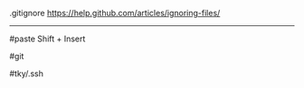 .gitignore
https://help.github.com/articles/ignoring-files/

---

#paste
Shift + Insert

#git

#tky/.ssh
